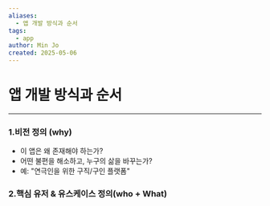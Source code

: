 ```yaml
---
aliases:
  - 앱 개발 방식과 순서
tags:
  - app
author: Min Jo
created: 2025-05-06
---
```

# 앱 개발 방식과 순서 
---

### 1.비전 정의 (why)

- 이 앱은 왜 존재해야 하는가?
- 어떤 불편을 해소하고, 누구의 삶을 바꾸는가? 
- 예: "연극인을 위한 구직/구인 플랫폼"

### 2.핵심 유저 & 유스케이스 정의(who + What)

